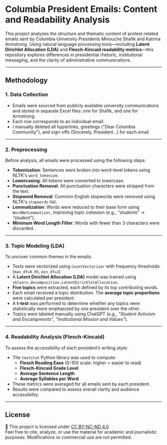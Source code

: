 # Columbia President Emails: Content and Readability Analysis

This project analyzes the structure and thematic content of protest-related emails sent by Columbia University Presidents Minouche Shafik and Katrina Armstrong. Using natural language processing tools—including **Latent Dirichlet Allocation (LDA)** and **Flesch-Kincaid readability metrics**—this repository explores differences in presidential rhetoric, institutional messaging, and the clarity of administrative communications.

---

## Methodology

### 1. Data Collection
- Emails were sourced from publicly available university communications and stored in separate Excel files: one for Shafik, and one for Armstrong.
- Each row corresponds to an individual email.
- I manually deleted all hyperlinks, greetings ("Dear Columbia Community"), and sign-offs (Sincerely, President...) for each email

---

### 2. Preprocessing
Before analysis, all emails were processed using the following steps:

- **Tokenization**: Sentences were broken into word-level tokens using NLTK's `word_tokenize`.
- **Lowercasing**: All tokens were converted to lowercase.
- **Punctuation Removal**: All punctuation characters were stripped from the text.
- **Stopword Removal**: Common English stopwords were removed using NLTK's `stopwords` list.
- **Lemmatization**: Words were reduced to their base form using `WordNetLemmatizer`, improving topic cohesion (e.g., *“students”* → *“student”*).
- **Minimum Word Length Filter**: Words with fewer than 3 characters were discarded.

---

### 3. Topic Modeling (LDA)
To uncover common themes in the emails:

- Texts were vectorized using `CountVectorizer` with frequency thresholds (`max_df=0.95`, `min_df=2`)
- A **Latent Dirichlet Allocation (LDA)** model was trained using `sklearn.decomposition.LatentDirichletAllocation`.
- **Five topics** were extracted, each defined by its top contributing words.
- Each email received a topic distribution. The **average topic proportions** were calculated per president.
- A **t-test** was performed to determine whether any topics were statistically more emphasized by one president over the other.
- Topics were labeled manually using ChatGPT (e.g., *“Student Activism and Encampments”*, *“Institutional Mission and Values”*).

---

### 4. Readability Analysis (Flesch-Kincaid)
To assess the accessibility of each president’s writing style:

- The `textstat` Python library was used to compute:
  - **Flesch Reading Ease** (0–100 scale: higher = easier to read)
  - **Flesch-Kincaid Grade Level**
  - **Average Sentence Length**
  - **Average Syllables per Word**
- These metrics were averaged for all emails sent by each president.
- Results were compared to assess overall clarity and audience accessibility.

---

## License

📄 This project is licensed under [CC BY-NC-ND 4.0](LICENSE).  
Feel free to cite, analyze, or use the material for academic and journalistic purposes. Modifications or commercial use are not permitted.

